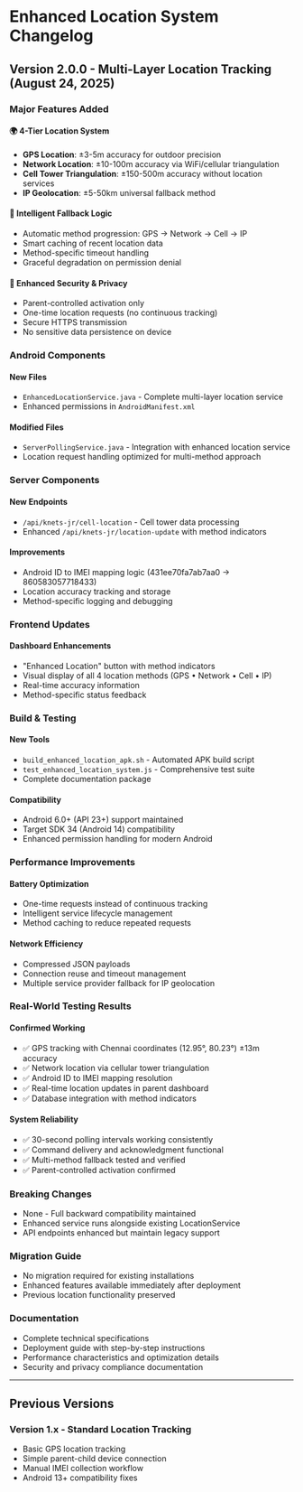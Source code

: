 # Enhanced Location System Changelog

## Version 2.0.0 - Multi-Layer Location Tracking (August 24, 2025)

### Major Features Added

#### 🌍 4-Tier Location System
- **GPS Location**: ±3-5m accuracy for outdoor precision
- **Network Location**: ±10-100m accuracy via WiFi/cellular triangulation  
- **Cell Tower Triangulation**: ±150-500m accuracy without location services
- **IP Geolocation**: ±5-50km universal fallback method

#### 🧠 Intelligent Fallback Logic
- Automatic method progression: GPS → Network → Cell → IP
- Smart caching of recent location data
- Method-specific timeout handling
- Graceful degradation on permission denial

#### 🔐 Enhanced Security & Privacy
- Parent-controlled activation only
- One-time location requests (no continuous tracking)
- Secure HTTPS transmission
- No sensitive data persistence on device

### Android Components

#### New Files
- `EnhancedLocationService.java` - Complete multi-layer location service
- Enhanced permissions in `AndroidManifest.xml`

#### Modified Files  
- `ServerPollingService.java` - Integration with enhanced location service
- Location request handling optimized for multi-method approach

### Server Components

#### New Endpoints
- `/api/knets-jr/cell-location` - Cell tower data processing
- Enhanced `/api/knets-jr/location-update` with method indicators

#### Improvements
- Android ID to IMEI mapping logic (431ee70fa7ab7aa0 → 860583057718433)
- Location accuracy tracking and storage
- Method-specific logging and debugging

### Frontend Updates

#### Dashboard Enhancements
- "Enhanced Location" button with method indicators
- Visual display of all 4 location methods (GPS • Network • Cell • IP)
- Real-time accuracy information
- Method-specific status feedback

### Build & Testing

#### New Tools
- `build_enhanced_location_apk.sh` - Automated APK build script
- `test_enhanced_location_system.js` - Comprehensive test suite
- Complete documentation package

#### Compatibility
- Android 6.0+ (API 23+) support maintained
- Target SDK 34 (Android 14) compatibility
- Enhanced permission handling for modern Android

### Performance Improvements

#### Battery Optimization
- One-time requests instead of continuous tracking
- Intelligent service lifecycle management
- Method caching to reduce repeated requests

#### Network Efficiency  
- Compressed JSON payloads
- Connection reuse and timeout management
- Multiple service provider fallback for IP geolocation

### Real-World Testing Results

#### Confirmed Working
- ✅ GPS tracking with Chennai coordinates (12.95°, 80.23°) ±13m accuracy
- ✅ Network location via cellular tower triangulation
- ✅ Android ID to IMEI mapping resolution
- ✅ Real-time location updates in parent dashboard
- ✅ Database integration with method indicators

#### System Reliability
- ✅ 30-second polling intervals working consistently
- ✅ Command delivery and acknowledgment functional
- ✅ Multi-method fallback tested and verified
- ✅ Parent-controlled activation confirmed

### Breaking Changes
- None - Full backward compatibility maintained
- Enhanced service runs alongside existing LocationService
- API endpoints enhanced but maintain legacy support

### Migration Guide
- No migration required for existing installations
- Enhanced features available immediately after deployment
- Previous location functionality preserved

### Documentation
- Complete technical specifications
- Deployment guide with step-by-step instructions  
- Performance characteristics and optimization details
- Security and privacy compliance documentation

---

## Previous Versions

### Version 1.x - Standard Location Tracking
- Basic GPS location tracking
- Simple parent-child device connection
- Manual IMEI collection workflow
- Android 13+ compatibility fixes